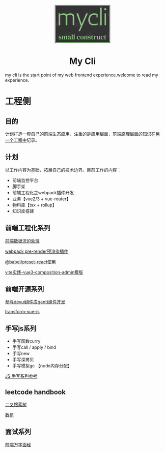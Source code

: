 <p align="center"><img alt="DevUI Logo" src="/packages/my-cli/assets/logo.png" width="180" style="max-width:100%;">
</p>

<h1 align="center">
  <a target="_blank">My Cli</a>
</h1>

my cli is the start point of my web frontend experience.welcome to read my experience.


# 工程侧
## 目的

计划打造一套自己的前端生态应用，注重的是应用层面，前端原理层面的知识在[另一个工程中](https://github.com/liuyingbin1922/all-in-one/tree/master/packages/blog)记录。


## 计划


以工作内容为基础，拓展自己的技术边界。目前工作的内容：

  - 前端监控平台
  - 脚手架
  - 前端工程化之webpack插件开发
  - 业务【vue2/3 + vue-router】
  - 物料库【tsx + rollup】
  - 知识库搭建


## 前端工程化系列

[前端数据流的处理](https://mp.weixin.qq.com/s?__biz=Mzg3OTU1NzQ0NQ==&mid=2247484134&idx=1&sn=5c819173f8e8af92407b514ec2905630&chksm=cf03ecccf87465daebb6b6ee0b82354a1c57a6ed23dcfdd4aa47fc947e39e5e502b14044ca8b&token=1744438629&lang=zh_CN#rd)

[webpack pre-render预渲染插件]()

[@babel/preset-react使用]()

[vite实践-vue3-composition-admin模版](https://github.com/RainManGO/vue3-composition-admin)


## 前端开源系列
[参与devui组件库gantt组件开发](https://gitee.com/devui/vue-devui)

[transform-vue-js]()


## 手写js系列

- 手写函数curry
- 手写call / apply / bind
- 手写new
- 手写深拷贝 
- 手写模拟gc 【node内存分配】

[JS 手写系列参考](./packages/blog/js手写系列/readme.md)

## leetcode handbook

[二叉搜索树](https://github.com/liuyingbin1922/all-in-one/blob/master/packages/blog/leetcode%20Handbook/searchBST.js)

[数组](https://github.com/liuyingbin1922/all-in-one/blob/master/packages/blog/leetcode%20Handbook/array.js)


## 面试系列

[前端万字面经](https://github.com/liuyingbin1922/all-in-one/tree/master/packages/blog/%E9%9D%A2%E8%AF%95%E5%87%86%E5%A4%87)